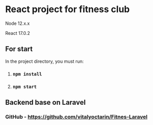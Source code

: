 # React project for fitness club
Node 12.x.x

React 17.0.2
## For start

In the project directory, you must run:
1) ### `npm install`
2) ### `npm start`

## Backend base on Laravel

### GitHub - https://github.com/vitalyoctarin/Fitnes-Laravel
